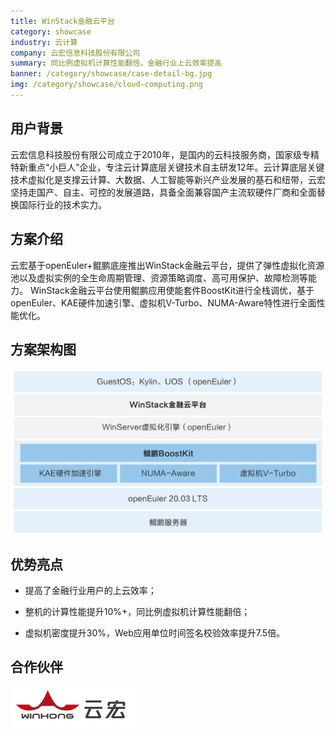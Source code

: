 ```yaml
---
title: WinStack金融云平台
category: showcase
industry: 云计算
company: 云宏信息科技股份有限公司
summary: 同比例虚拟机计算性能翻倍，金融行业上云效率提高
banner: /category/showcase/case-detail-bg.jpg
img: /category/showcase/cloud-computing.png
---
```


## 用户背景

云宏信息科技股份有限公司成立于2010年，是国内的云科技服务商，国家级专精特新重点“小巨人”企业，专注云计算底层关键技术自主研发12年。云计算底层关键技术虚拟化是支撑云计算、大数据、人工智能等新兴产业发展的基石和纽带，云宏坚持走国产、自主、可控的发展道路，具备全面兼容国产主流软硬件厂商和全面替换国际行业的技术实力。

## 方案介绍

云宏基于openEuler+鲲鹏底座推出WinStack金融云平台，提供了弹性虚拟化资源池以及虚拟实例的全生命周期管理、资源策略调度、高可用保护、故障检测等能力。 WinStack金融云平台使用鲲鹏应用使能套件BoostKit进行全栈调优，基于openEuler、KAE硬件加速引擎、虚拟机V-Turbo、NUMA-Aware特性进行全面性能优化。


## 方案架构图

<img src="./media/image1.png" width="1000" >




## 优势亮点

-   提高了金融行业用户的上云效率；

-   整机的计算性能提升10%+，同比例虚拟机计算性能翻倍；

-   虚拟机密度提升30%，Web应用单位时间签名校验效率提升7.5倍。


## 合作伙伴



<img src="./media/image2.png" width="200" >

